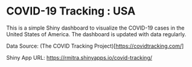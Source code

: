 # COVID-19 Tracking : USA

This is a simple Shiny dashboard to visualize the COVID-19 cases in the United States of America. The dashboard is updated with data regularly.

Data Source: (The COVID Tracking Project)[https://covidtracking.com/]

Shiny App URL: https://rmitra.shinyapps.io/covid-tracking/

